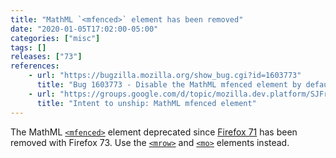 ```yaml
---
title: "MathML `<mfenced>` element has been removed"
date: "2020-01-05T17:02:00-05:00"
categories: ["misc"]
tags: []
releases: ["73"]
references:
    - url: "https://bugzilla.mozilla.org/show_bug.cgi?id=1603773"
      title: "Bug 1603773 - Disable the MathML mfenced element by default in all builds"
    - url: "https://groups.google.com/d/topic/mozilla.dev.platform/SJFrpa-UmQk/discussion"
      title: "Intent to unship: MathML mfenced element"
---
```

The MathML [`<mfenced>`](https://developer.mozilla.org/docs/Web/MathML/Element/mfenced) element deprecated since [Firefox 71](https://www.fxsitecompat.dev/en-CA/docs/2019/various-legacy-mathml-features-have-been-deprecated/) has been removed with Firefox 73. Use the [`<mrow>`](https://developer.mozilla.org/docs/Web/MathML/Element/mrow) and [`<mo>`](https://developer.mozilla.org/docs/Web/MathML/Element/mo) elements instead.
